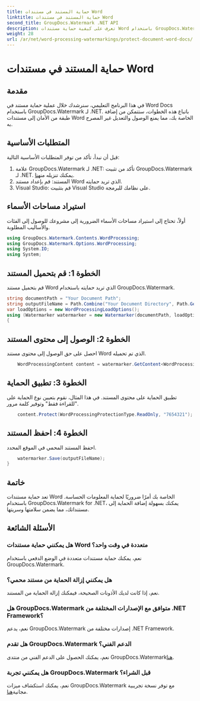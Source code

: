 ```yaml
---
title: حماية المستند في مستندات Word
linktitle: حماية المستند في مستندات Word
second_title: GroupDocs.Watermark .NET API
description: تعرف على كيفية حماية مستندات Word باستخدام GroupDocs.Watermark لـ .NET. اتبع برنامجنا التعليمي خطوة بخطوة لإضافة الأمان إلى مستنداتك دون عناء.
weight: 28
url: /ar/net/word-processing-watermarkings/protect-document-word-docs/
---
```


# حماية المستند في مستندات Word

## مقدمة
في هذا البرنامج التعليمي، سنرشدك خلال عملية حماية مستند في Word Docs باستخدام GroupDocs.Watermark لـ .NET. باتباع هذه الخطوات، ستتمكن من إضافة طبقة من الأمان إلى مستندات Word الخاصة بك، مما يمنع الوصول والتعديل غير المصرح به.
## المتطلبات الأساسية
قبل أن نبدأ، تأكد من توفر المتطلبات الأساسية التالية:
1.  علامة GroupDocs.Watermark لـ .NET: تأكد من تثبيت GroupDocs.Watermark لـ .NET. يمكنك تنزيله من[هنا](https://releases.groupdocs.com/Watermark/net/).
2. المستند: قم بإعداد مستند Word الذي تريد حمايته.
3. Visual Studio: قم بتثبيت Visual Studio على نظامك للبرمجة.

## استيراد مساحات الأسماء
أولاً، تحتاج إلى استيراد مساحات الأسماء الضرورية إلى مشروعك للوصول إلى الفئات والأساليب المطلوبة.
```csharp
using GroupDocs.Watermark.Contents.WordProcessing;
using GroupDocs.Watermark.Options.WordProcessing;
using System.IO;
using System;
```
## الخطوة 1: قم بتحميل المستند
قم بتحميل مستند Word الذي تريد حمايته باستخدام GroupDocs.Watermark.
```csharp
string documentPath = "Your Document Path";
string outputFileName = Path.Combine("Your Document Directory", Path.GetFileName(documentPath));
var loadOptions = new WordProcessingLoadOptions();
using (Watermarker watermarker = new Watermarker(documentPath, loadOptions))
{
```
## الخطوة 2: الوصول إلى محتوى المستند
احصل على حق الوصول إلى محتوى مستند Word الذي تم تحميله.
```csharp
    WordProcessingContent content = watermarker.GetContent<WordProcessingContent>();
```
## الخطوة 3: تطبيق الحماية
تطبيق الحماية على محتوى المستند. في هذا المثال، نقوم بتعيين نوع الحماية على "للقراءة فقط" وتوفير كلمة مرور.
```csharp
    content.Protect(WordProcessingProtectionType.ReadOnly, "7654321");
```
## الخطوة 4: احفظ المستند
احفظ المستند المحمي في الموقع المحدد.
```csharp
    watermarker.Save(outputFileName);
}
```

## خاتمة
تعد حماية مستندات Word الخاصة بك أمرًا ضروريًا لحماية المعلومات الحساسة. باستخدام GroupDocs.Watermark for .NET، يمكنك بسهولة إضافة الحماية إلى مستنداتك، مما يضمن سلامتها وسريتها.
## الأسئلة الشائعة
### هل يمكنني حماية مستندات Word متعددة في وقت واحد؟
نعم، يمكنك حماية مستندات متعددة في الوضع الدفعي باستخدام GroupDocs.Watermark.
### هل يمكنني إزالة الحماية من مستند محمي؟
نعم، إذا كانت لديك الأذونات الصحيحة، فيمكنك إزالة الحماية من المستند.
### هل GroupDocs.Watermark متوافق مع الإصدارات المختلفة من .NET Framework؟
نعم، يدعم GroupDocs.Watermark إصدارات مختلفة من .NET Framework.
### هل تقدم GroupDocs.Watermark الدعم الفني؟
 نعم، يمكنك الحصول على الدعم الفني من منتدى GroupDocs.Watermark[هنا](https://forum.groupdocs.com/c/watermark/19).
### هل يمكنني تجربة GroupDocs.Watermark قبل الشراء؟
 نعم، يمكنك استكشاف ميزات GroupDocs.Watermark مع توفر نسخة تجريبية مجانية[هنا](https://releases.groupdocs.com/).